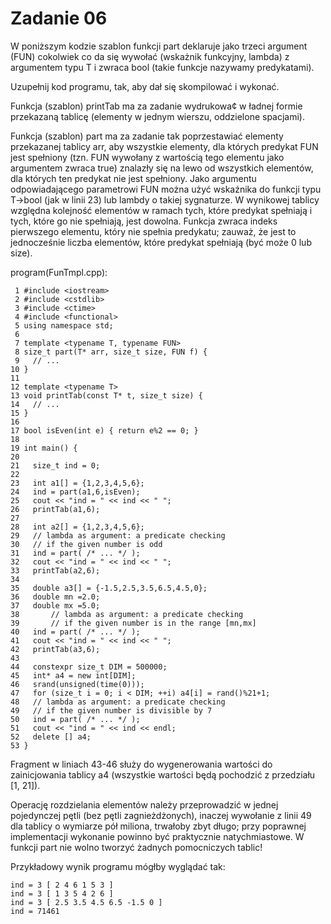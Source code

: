 # Zadanie 06

W poniższym kodzie szablon funkcji part deklaruje jako trzeci argument (FUN) cokolwiek co da się wywołać (wskażnik funkcyjny, lambda)
z argumentem typu T i zwraca bool (takie funkcje nazywamy predykatami).

Uzupełnij kod programu, tak, aby dał się skompilować i wykonać.

Funkcja (szablon) printTab ma za zadanie wydrukowa¢ w ładnej formie przekazaną tablicę (elementy w jednym wierszu, oddzielone spacjami).

Funkcja (szablon) part ma za zadanie tak poprzestawiać elementy przekazanej tablicy arr, aby wszystkie elementy, dla których predykat FUN jest
spełniony (tzn. FUN wywołany z wartością tego elementu jako argumentem zwraca true) znalazły się na lewo od wszystkich elementów, dla których ten
predykat nie jest spełniony. Jako argumentu odpowiadającego parametrowi FUN można użyć wskaźnika do funkcji typu T→bool (jak w linii 23) lub lambdy
o takiej sygnaturze. W wynikowej tablicy względna kolejność elementów w ramach tych, które predykat spełniają i tych, które go nie spełniają, jest
dowolna. Funkcja zwraca indeks pierwszego elementu, który nie spełnia predykatu; zauważ, że jest to jednocześnie liczba elementów, które predykat
spełniają (być może 0 lub size).

program(FunTmpl.cpp):

	 1 #include <iostream>
	 2 #include <cstdlib>
	 3 #include <ctime>
	 4 #include <functional>
	 5 using namespace std;
	 6
	 7 template <typename T, typename FUN>
	 8 size_t part(T* arr, size_t size, FUN f) {
	 9 	 // ...
	10 }
	11
	12 template <typename T>
	13 void printTab(const T* t, size_t size) {
	14 	 // ...
	15 }
	16
	17 bool isEven(int e) { return e%2 == 0; }
	18
	19 int main() {
	20
	21	 size_t ind = 0;
	22
	23	 int a1[] = {1,2,3,4,5,6};
	24 	 ind = part(a1,6,isEven);
	25 	 cout << "ind = " << ind << " ";
	26 	 printTab(a1,6);
	27
	28 	 int a2[] = {1,2,3,4,5,6};
	29 	 // lambda as argument: a predicate checking
	30 	 // if the given number is odd
	31 	 ind = part( /* ... */ );
	32 	 cout << "ind = " << ind << " ";
	33 	 printTab(a2,6);
	34
	35 	 double a3[] = {-1.5,2.5,3.5,6.5,4.5,0};
	36 	 double mn =2.0;
	37 	 double mx =5.0;
	38 	 	 // lambda as argument: a predicate checking
	39 	 	 // if the given number is in the range [mn,mx]
	40 	 ind = part( /* ... */ );
	41 	 cout << "ind = " << ind << " ";
	42 	 printTab(a3,6);
	43
	44 	 constexpr size_t DIM = 500000;
	45 	 int* a4 = new int[DIM];
	46	 srand(unsigned(time(0)));
	47	 for (size_t i = 0; i < DIM; ++i) a4[i] = rand()%21+1;
	48 	 // lambda as argument: a predicate checking
	49	 // if the given number is divisible by 7
	50 	 ind = part( /* ... */ );
	51	 cout << "ind = " << ind << endl;
	52 	 delete [] a4;
	53 }

Fragment w liniach 43-46 służy do wygenerowania wartości do zainicjowania tablicy a4 (wszystkie wartości będą pochodzić z przedziału [1, 21]).

Operację rozdzielania elementów należy przeprowadzić w jednej pojedynczej pętli (bez pętli zagnieżdżonych), 
inaczej wywołanie z linii 49 dla tablicy o wymiarze pół miliona, trwałoby zbyt długo; przy poprawnej implementacji wykonanie powinno być
praktycznie natychmiastowe. W funkcji part nie wolno tworzyć żadnych pomocniczych tablic!

Przykładowy wynik programu mógłby wyglądać tak:

	ind = 3 [ 2 4 6 1 5 3 ]
	ind = 3 [ 1 3 5 4 2 6 ]
	ind = 3 [ 2.5 3.5 4.5 6.5 -1.5 0 ]
	ind = 71461